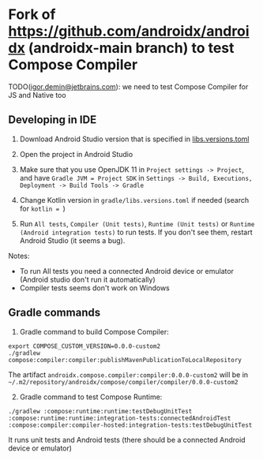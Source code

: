 # Fork of https://github.com/androidx/androidx (androidx-main branch) to test Compose Compiler

TODO(igor.demin@jetbrains.com): we need to test Compose Compiler for JS and Native too

## Developing in IDE

1. Download Android Studio version that is specified in [libs.versions.toml](gradle/libs.versions.toml#L11)

2. Open the project in Android Studio

3. Make sure that you use OpenJDK 11 in `Project settings -> Project`, and have `Gradle JVM = Project SDK` in `Settings -> Build, Executions, Deployment -> Build Tools -> Gradle`

4. Change Kotlin version in `gradle/libs.versions.toml` if needed (search for `kotlin = `)

5. Run `All tests`, `Compiler (Unit tests)`, `Runtime (Unit tests)` or `Runtime (Android integration tests)` to run tests.
If you don't see them, restart Android Studio (it seems a bug).

Notes:
- To run All tests you need a connected Android device or emulator (Android studio don't run it automatically)
- Compiler tests seems don't work on Windows

## Gradle commands

1. Gradle command to build Compose Compiler:
```
export COMPOSE_CUSTOM_VERSION=0.0.0-custom2
./gradlew compose:compiler:compiler:publishMavenPublicationToLocalRepository
```
The artifact `androidx.compose.compiler:compiler:0.0.0-custom2` will be in `~/.m2/repository/androidx/compose/compiler/compiler/0.0.0-custom2`

2. Gradle command to test Compose Runtime:
```
./gradlew :compose:runtime:runtime:testDebugUnitTest :compose:runtime:runtime:integration-tests:connectedAndroidTest :compose:compiler:compiler-hosted:integration-tests:testDebugUnitTest
```
It runs unit tests and Android tests (there should be a connected Android device or emulator)